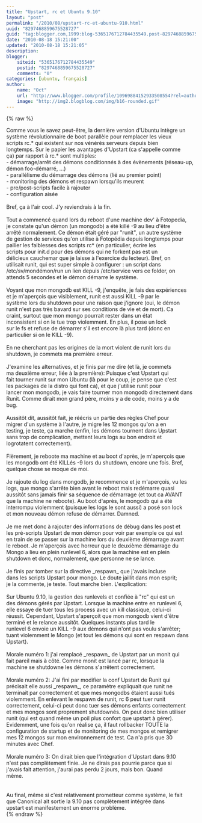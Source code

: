 ```yaml
---
title: "Upstart, rc et Ubuntu 9.10"
layout: "post"
permalink: "/2010/08/upstart-rc-et-ubuntu-910.html"
uuid: "8297468859675528727"
guid: "tag:blogger.com,1999:blog-5365176712784435549.post-8297468859675528727"
date: "2010-08-18 15:21:00"
updated: "2010-08-18 15:21:05"
description: 
blogger:
    siteid: "5365176712784435549"
    postid: "8297468859675528727"
    comments: "0"
categories: [ubuntu, français]
author: 
    name: "Oct"
    url: "http://www.blogger.com/profile/10969884152933508554?rel=author"
    image: "http://img2.blogblog.com/img/b16-rounded.gif"
---
```


{% raw %}
<div class="css-full-post-content js-full-post-content">
Comme vous le savez peut-être, la dernière version d'Ubuntu intègre un<br />
système révolutionnaire de boot parallèle pour remplacer les vieux<br />
scripts rc.* qui existent sur nos vénérés serveurs depuis bien<br />
longtemps. Sur le papier les avantages d'Upstart (ca s'appelle comme<br />
ça) par rapport à rc.* sont multiples:<br />
- démarrage/arrêt des démons conditionnés à des évènements (réseau-up,<br />
démon foo-démarré, ...)<br />
- parallélisme du démarrage des démons  (lié au premier point)<br />
- monitoring des démons et respawn lorsqu'ils meurent<br />
- pre/post-scripts facile à rajouter<br />
- configuration aisée<br />
<br />
Bref, ça à l'air cool. J'y reviendrais à la fin.<br />
<br />
Tout a commencé quand lors du reboot d'une machine dev' à Fotopedia,<br />
je constate qu'un démon (un mongodb) a été killé -9 au lieu d'être<br />
arrêté normalement. Ce démon était géré par "runit", un autre système<br />
de gestion de services qu'on utilise à Fotopédia depuis longtemps pour<br />
pallier les faiblesses des scripts rc* (en particulier, écrire les<br />
scripts pour init.d pour des démons qui ne forkent pas est un<br />
délicieux cauchemar que je laisse à l'exercice du lecteur). Bref, on<br />
utilisait runit, qui est super simple à configurer : un script dans<br />
/etc/sv/mondémon/run un lien depuis /etc/service vers ce folder, on<br />
attends 5 secondes et le démon démarre le système.<br />
<br />
Voyant que mon mongodb est KILL -9, j'enquête, je fais des expériences<br />
et je m'aperçois que visiblement, runit est aussi KILL -9 par le<br />
système lors du shutdown pour une raison que j'ignore (oui, le démon<br />
runit n'est pas très bavard sur ses conditions de vie et de mort). Ca<br />
craint, surtout que mon mongo pourrait rester dans un état<br />
inconsistent si on le tue trop violemment. En plus, il pose un lock<br />
sur le fs et refuse de démarrer s'il est encore là plus tard (donc en<br />
particulier si on le KILL -9).<br />
<br />
En ne cherchant pas les origines de la mort violent de runit lors du<br />
shutdown, je commets ma première erreur.<br />
<br />
J'examine les alternatives, et je finis par me dire (et là, je commets<br />
ma deuxième erreur, liée à la première): Puisque c'est Upstart qui<br />
fait tourner runit sur mon Ubuntu (là pour le coup, je pense que c'est<br />
les packages de la distro qui font ca), et que j'utilise runit pour<br />
lancer mon mongodb, je vais faire tourner mon mongodb directement dans<br />
Runit. Comme dirait mon grand père, moins y a de code, moins y a de<br />
bug.<br />
<br />
Aussitôt dit, aussitôt fait, je réécris un partie des règles Chef pour<br />
migrer d'un système à l'autre, je migre les 12 mongos qu'on a en<br />
testing, je teste, ça marche (enfin, les démons tournent dans Upstart<br />
sans trop de complication, mettent leurs logs au bon endroit et<br />
logrotatent correctement).<br />
<br />
Fièrement, je reboote ma machine et au boot d'après, je m'aperçois que<br />
les mongodb ont été KILLés -9 lors du shutdown, encore une fois. Bref,<br />
quelque chose se moque de moi.<br />
<br />
Je rajoute du log dans mongodb, je recommence et je m'aperçois, vu les<br />
logs, que mongo s'arrête bien avant le reboot mais redémarre quasi<br />
aussitôt sans jamais finir sa séquence de démarrage (et tout ca AVANT<br />
que la machine ne reboote). Au boot d'après, le mongodb qui a été<br />
interrompu violemment (puisque les logs le sont aussi) a posé son lock<br />
et mon nouveau démon refuse de démarrer. Damned.<br />
<br />
Je me met donc à rajouter des informations de débug dans les post et<br />
les pré-scripts Upstart de mon démon pour voir par exemple ce qui est<br />
en train de se passer sur la machine lors du deuxième démarrage avant<br />
le reboot. Je m'aperçois avec horreur que le deuxième démarrage du<br />
Mongo a lieu en plein runlevel 6, alors que la machine est en plein<br />
shutdown et donc, normalement, que personne ne se lance.<br />
<br />
Je finis par tomber sur la directive _respawn_ que j'avais incluse<br />
dans les scripts Upstart pour mongo. Le doute jaillit dans mon esprit;<br />
je la commente, je teste. Tout marche bien. L'explication:<br />
<br />
Sur Ubuntu 9.10, la gestion des runlevels et confiée à "rc" qui est un<br />
des démons gérés par Upstart. Lorsque la machine entre en runlevel 6,<br />
elle essaye de tuer tous les process avec un kill classique, celui-ci<br />
réussit. Cependant, Upstart s'aperçoit que mon mongodb vient d'être<br />
terminé et le relance aussitôt. Quelques instants plus tard le<br />
runlevel 6 envoie un KILL -9 aux démons qui n'ont pas voulu s'arrêter;<br />
tuant violemment le Mongo (et tout les démons qui sont en respawn dans<br />
Upstart).<br />
<br />
Morale numéro 1: j'ai remplacé _respawn_ de Upstart par un monit qui<br />
fait pareil mais à côté. Comme monit est lancé par rc, lorsque la<br />
machine se shutdowne les démons s'arrêtent correctement.<br />
<br />
Morale numéro 2: J'ai fini par modifier la conf Upstart de Runit qui<br />
précisait elle aussi _respawn_, ce paramètre expliquait que runit ne<br />
terminait par correctement et que mes mongodbs étaient aussi tués<br />
violemment. En enlevant le respawn de runit, rc 6 peut tuer runit<br />
correctement, celui-ci peut donc tuer ses démons enfants correctement<br />
et mes mongos sont proprement shutdownés. On peut donc bien utiliser<br />
runit (qui est quand même un poil plus confort que upstart à gérer).<br />
Evidemment, une fois qu'on réalise ça, il faut rollbacker TOUTE la<br />
configuration de startup et de monitoring de mes mongos et remigrer<br />
mes 12 mongos sur mon environnement de test. Ca n'a pris que 30<br />
minutes avec Chef.<br />
<br />
Morale numéro 3: On dirait bien que l'intégration d'Upstart dans 9.10<br />
n'est pas complètement finie. Je ne dirais pas pourrie parce que si<br />
j'avais fait attention, j'aurai pas perdu 2 jours, mais bon. Quand<br />
même.<br />
<br />
<br />
Au final, même si c'est relativement prometteur comme système, le fait<br />
que Canonical ait sortie la 9.10 pas complètement intégrée dans<br />
upstart est manifestement un énorme problème.
</div>
{% endraw %}